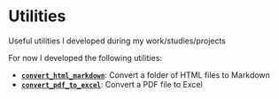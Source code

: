# Utilities
Useful utilities I developed during my work/studies/projects

For now I developed the following utilities:
- [**`convert_html_markdown`**](tools/convert_html_markdown.py): Convert a folder of HTML files to Markdown
- [**`convert_pdf_to_excel`**](tools/convert_pdf_to_excel.py): Convert a PDF file to Excel